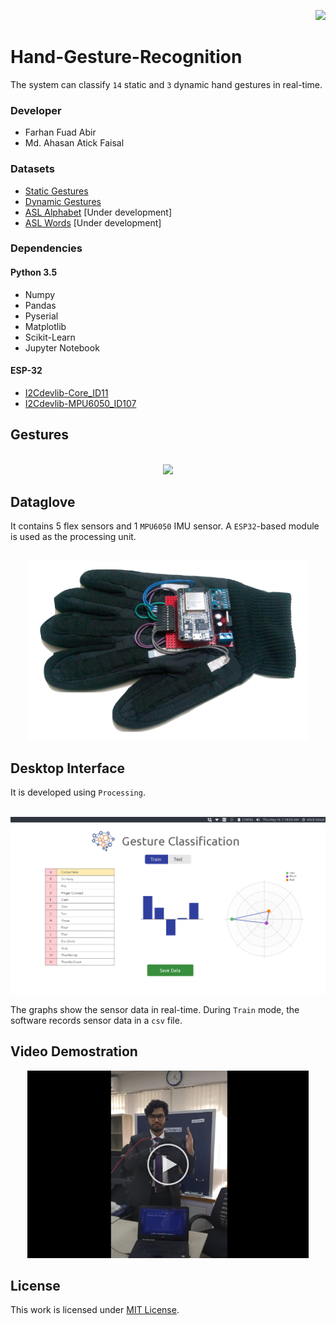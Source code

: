<p align="right">
<img src="https://img.shields.io/github/license/farhanfuadabir/Sensor-Data-Glove">
</p>
     
# Hand-Gesture-Recognition

The system can classify `14` static and `3` dynamic hand gestures in real-time.

### Developer

- Farhan Fuad Abir
- Md. Ahasan Atick Faisal

### Datasets

- <a href="Datasets/Static Gestures/">Static Gestures</a>
- <a href="Datasets/Dynamic Gestures/">Dynamic Gestures</a>
- <a href="Datasets/ASL Alphabet/">ASL Alphabet</a> [Under development]
- <a href="Datasets/ASL Words/">ASL Words</a> [Under development]

### Dependencies

#### Python 3.5
- Numpy
- Pandas
- Pyserial
- Matplotlib
- Scikit-Learn
- Jupyter Notebook

#### ESP-32
- <a href="ContinuousDataAcquisitionESP32/Dependencies/I2Cdevlib-Core_ID11/">I2Cdevlib-Core_ID11</a>
- <a href="ContinuousDataAcquisitionESP32/Dependencies/I2Cdevlib-MPU6050_ID107/">I2Cdevlib-MPU6050_ID107</a> 

## Gestures

<p align="center">
<br>
<img src="Figures/Gestures.png" width="550">
<br>
</p>

## Dataglove

It contains 5 flex sensors and 1 `MPU6050` IMU sensor. A `ESP32`-based module is used as the processing unit.

<p align="center">
<br>
<img src="Figures/dataglove.png" width="450">
<br>
</p>

## Desktop Interface

It is developed using `Processing`. 

<p align="center">
<br>
<img src="Figures/software_interface.png" width="800">
<br>
</p>

The graphs show the sensor data in real-time. During `Train` mode, the software records sensor data in a `csv` file.

## Video Demostration

<p align="center">
  <a href="https://www.youtube.com/watch?v=JfePNcJKkbE">
    <img src="Figures/thumbnail.png" width="450"/>
  </a>
</p>

## License

This work is licensed under [MIT License](Hand-Gesture-Recognition/LICENSE).
